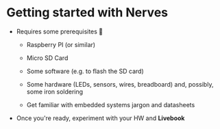 # Getting started with Nerves

* Requires some prerequisites &#128577;

    * Raspberry PI (or similar)

    * Micro SD Card

    * Some software (e.g. to flash the SD card)

    * Some hardware (LEDs, sensors, wires, breadboard) and, possibly, some iron soldering

    * Get familiar with embedded systems jargon and datasheets

* Once you're ready, experiment with your HW and **Livebook**
